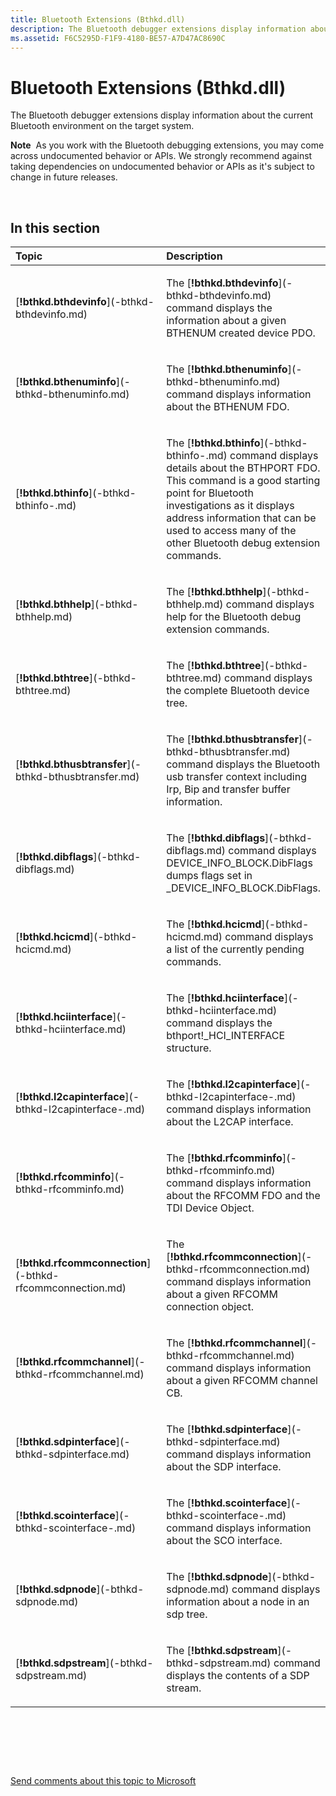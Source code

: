 ```yaml
---
title: Bluetooth Extensions (Bthkd.dll)
description: The Bluetooth debugger extensions display information about the current Bluetooth environment on the target system.
ms.assetid: F6C5295D-F1F9-4180-BE57-A7D47AC8690C
---
```


# Bluetooth Extensions (Bthkd.dll)


The Bluetooth debugger extensions display information about the current Bluetooth environment on the target system.

**Note**  As you work with the Bluetooth debugging extensions, you may come across undocumented behavior or APIs. We strongly recommend against taking dependencies on undocumented behavior or APIs as it's subject to change in future releases.

 

## <span id="in_this_section"></span>In this section


<table>
<colgroup>
<col width="50%" />
<col width="50%" />
</colgroup>
<thead>
<tr class="header">
<th align="left">Topic</th>
<th align="left">Description</th>
</tr>
</thead>
<tbody>
<tr class="odd">
<td align="left"><p>[<strong>!bthkd.bthdevinfo</strong>](-bthkd-bthdevinfo.md)</p></td>
<td align="left"><p>The [<strong>!bthkd.bthdevinfo</strong>](-bthkd-bthdevinfo.md) command displays the information about a given BTHENUM created device PDO.</p></td>
</tr>
<tr class="even">
<td align="left"><p>[<strong>!bthkd.bthenuminfo</strong>](-bthkd-bthenuminfo.md)</p></td>
<td align="left"><p>The [<strong>!bthkd.bthenuminfo</strong>](-bthkd-bthenuminfo.md) command displays information about the BTHENUM FDO.</p></td>
</tr>
<tr class="odd">
<td align="left"><p>[<strong>!bthkd.bthinfo</strong>](-bthkd-bthinfo-.md)</p></td>
<td align="left"><p>The [<strong>!bthkd.bthinfo</strong>](-bthkd-bthinfo-.md) command displays details about the BTHPORT FDO. This command is a good starting point for Bluetooth investigations as it displays address information that can be used to access many of the other Bluetooth debug extension commands.</p></td>
</tr>
<tr class="even">
<td align="left"><p>[<strong>!bthkd.bthhelp</strong>](-bthkd-bthhelp.md)</p></td>
<td align="left"><p>The [<strong>!bthkd.bthhelp</strong>](-bthkd-bthhelp.md) command displays help for the Bluetooth debug extension commands.</p></td>
</tr>
<tr class="odd">
<td align="left"><p>[<strong>!bthkd.bthtree</strong>](-bthkd-bthtree.md)</p></td>
<td align="left"><p>The [<strong>!bthkd.bthtree</strong>](-bthkd-bthtree.md) command displays the complete Bluetooth device tree.</p></td>
</tr>
<tr class="even">
<td align="left"><p>[<strong>!bthkd.bthusbtransfer</strong>](-bthkd-bthusbtransfer.md)</p></td>
<td align="left"><p>The [<strong>!bthkd.bthusbtransfer</strong>](-bthkd-bthusbtransfer.md) command displays the Bluetooth usb transfer context including Irp, Bip and transfer buffer information.</p></td>
</tr>
<tr class="odd">
<td align="left"><p>[<strong>!bthkd.dibflags</strong>](-bthkd-dibflags.md)</p></td>
<td align="left"><p>The [<strong>!bthkd.dibflags</strong>](-bthkd-dibflags.md) command displays DEVICE_INFO_BLOCK.DibFlags dumps flags set in _DEVICE_INFO_BLOCK.DibFlags.</p></td>
</tr>
<tr class="even">
<td align="left"><p>[<strong>!bthkd.hcicmd</strong>](-bthkd-hcicmd.md)</p></td>
<td align="left"><p>The [<strong>!bthkd.hcicmd</strong>](-bthkd-hcicmd.md) command displays a list of the currently pending commands.</p></td>
</tr>
<tr class="odd">
<td align="left"><p>[<strong>!bthkd.hciinterface</strong>](-bthkd-hciinterface.md)</p></td>
<td align="left"><p>The [<strong>!bthkd.hciinterface</strong>](-bthkd-hciinterface.md) command displays the bthport!_HCI_INTERFACE structure.</p></td>
</tr>
<tr class="even">
<td align="left"><p>[<strong>!bthkd.l2capinterface</strong>](-bthkd-l2capinterface-.md)</p></td>
<td align="left"><p>The [<strong>!bthkd.l2capinterface</strong>](-bthkd-l2capinterface-.md) command displays information about the L2CAP interface.</p></td>
</tr>
<tr class="odd">
<td align="left"><p>[<strong>!bthkd.rfcomminfo</strong>](-bthkd-rfcomminfo.md)</p></td>
<td align="left"><p>The [<strong>!bthkd.rfcomminfo</strong>](-bthkd-rfcomminfo.md) command displays information about the RFCOMM FDO and the TDI Device Object.</p></td>
</tr>
<tr class="even">
<td align="left"><p>[<strong>!bthkd.rfcommconnection</strong>](-bthkd-rfcommconnection.md)</p></td>
<td align="left"><p>The [<strong>!bthkd.rfcommconnection</strong>](-bthkd-rfcommconnection.md) command displays information about a given RFCOMM connection object.</p></td>
</tr>
<tr class="odd">
<td align="left"><p>[<strong>!bthkd.rfcommchannel</strong>](-bthkd-rfcommchannel.md)</p></td>
<td align="left"><p>The [<strong>!bthkd.rfcommchannel</strong>](-bthkd-rfcommchannel.md) command displays information about a given RFCOMM channel CB.</p></td>
</tr>
<tr class="even">
<td align="left"><p>[<strong>!bthkd.sdpinterface</strong>](-bthkd-sdpinterface.md)</p></td>
<td align="left"><p>The [<strong>!bthkd.sdpinterface</strong>](-bthkd-sdpinterface.md) command displays information about the SDP interface.</p></td>
</tr>
<tr class="odd">
<td align="left"><p>[<strong>!bthkd.scointerface</strong>](-bthkd-scointerface-.md)</p></td>
<td align="left"><p>The [<strong>!bthkd.scointerface</strong>](-bthkd-scointerface-.md) command displays information about the SCO interface.</p></td>
</tr>
<tr class="even">
<td align="left"><p>[<strong>!bthkd.sdpnode</strong>](-bthkd-sdpnode.md)</p></td>
<td align="left"><p>The [<strong>!bthkd.sdpnode</strong>](-bthkd-sdpnode.md) command displays information about a node in an sdp tree.</p></td>
</tr>
<tr class="odd">
<td align="left"><p>[<strong>!bthkd.sdpstream</strong>](-bthkd-sdpstream.md)</p></td>
<td align="left"><p>The [<strong>!bthkd.sdpstream</strong>](-bthkd-sdpstream.md) command displays the contents of a SDP stream.</p></td>
</tr>
</tbody>
</table>

 

 

 

[Send comments about this topic to Microsoft](mailto:wsddocfb@microsoft.com?subject=Documentation%20feedback%20[debugger\debugger]:%20Bluetooth%20Extensions%20%28Bthkd.dll%29%20%20RELEASE:%20%285/15/2017%29&body=%0A%0APRIVACY%20STATEMENT%0A%0AWe%20use%20your%20feedback%20to%20improve%20the%20documentation.%20We%20don't%20use%20your%20email%20address%20for%20any%20other%20purpose,%20and%20we'll%20remove%20your%20email%20address%20from%20our%20system%20after%20the%20issue%20that%20you're%20reporting%20is%20fixed.%20While%20we're%20working%20to%20fix%20this%20issue,%20we%20might%20send%20you%20an%20email%20message%20to%20ask%20for%20more%20info.%20Later,%20we%20might%20also%20send%20you%20an%20email%20message%20to%20let%20you%20know%20that%20we've%20addressed%20your%20feedback.%0A%0AFor%20more%20info%20about%20Microsoft's%20privacy%20policy,%20see%20http://privacy.microsoft.com/default.aspx. "Send comments about this topic to Microsoft")




